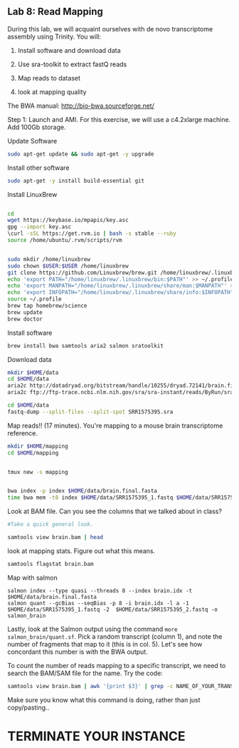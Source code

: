 ## Lab 8: Read Mapping


During this lab, we will acquaint ourselves with de novo transcriptome assembly using Trinity. You will:

1. Install software and download data

2. Use sra-toolkit to extract fastQ reads

3. Map reads to dataset

4. look at mapping quality


The BWA manual: http://bio-bwa.sourceforge.net/



Step 1: Launch and AMI. For this exercise, we will use a c4.2xlarge machine. Add 100Gb storage.


Update Software


```bash
sudo apt-get update && sudo apt-get -y upgrade
```

Install other software

```bash
sudo apt-get -y install build-essential git
```


Install LinuxBrew

```bash

cd
wget https://keybase.io/mpapis/key.asc
gpg --import key.asc
\curl -sSL https://get.rvm.io | bash -s stable --ruby
source /home/ubuntu/.rvm/scripts/rvm


sudo mkdir /home/linuxbrew
sudo chown $USER:$USER /home/linuxbrew
git clone https://github.com/Linuxbrew/brew.git /home/linuxbrew/.linuxbrew
echo 'export PATH="/home/linuxbrew/.linuxbrew/bin:$PATH"' >> ~/.profile
echo 'export MANPATH="/home/linuxbrew/.linuxbrew/share/man:$MANPATH"' >> ~/.profile
echo 'export INFOPATH="/home/linuxbrew/.linuxbrew/share/info:$INFOPATH"' >> ~/.profile
source ~/.profile
brew tap homebrew/science
brew update
brew doctor
```

Install software

```bash
brew install bwa samtools aria2 salmon sratoolkit
```


Download data

```bash
mkdir $HOME/data
cd $HOME/data
aria2c http://datadryad.org/bitstream/handle/10255/dryad.72141/brain.final.fasta
aria2c ftp://ftp-trace.ncbi.nlm.nih.gov/sra/sra-instant/reads/ByRun/sra/SRR/SRR157/SRR1575395/SRR1575395.sra

```



```bash
cd $HOME/data
fastq-dump --split-files --split-spot SRR1575395.sra
```

Map reads!! (17 minutes). You're mapping to a mouse brain transcriptome reference.

```bash
mkdir $HOME/mapping
cd $HOME/mapping


tmux new -s mapping


bwa index -p index $HOME/data/brain.final.fasta
time bwa mem -t8 index $HOME/data/SRR1575395_1.fastq $HOME/data/SRR1575395_2.fastq | samtools view -1 -o brain.bam -@ 4 -T $HOME/data/brain.final.fasta -

```

Look at BAM file. Can you see the columns that we talked about in class?


```bash
#Take a quick general look.

samtools view brain.bam | head
```


look at mapping stats. Figure out what this means.

```bash
samtools flagstat brain.bam
```

Map with salmon

```
salmon index --type quasi --threads 8 --index brain.idx -t $HOME/data/brain.final.fasta
salmon quant --gcBias --seqBias -p 8 -i brain.idx -l a -1 $HOME/data/SRR1575395_1.fastq -2  $HOME/data/SRR1575395_2.fastq -o salmon_brain
```


Lastly, look at the Salmon output using the command `more salmon_brain/quant.sf`. Pick a random transcript (column 1), and note the number of fragments that map to it (this is in col. 5). Let's see how concordant this number is with the BWA output.

To count the number of reads mapping to a specific transcript, we need to search the BAM/SAM file for the name. Try the code:

```bash
samtools view brain.bam | awk '{print $3}' | grep -c NAME_OF_YOUR_TRANSCRIPT
```

Make sure you know what this command is doing, rather than just copy/pasting..

# TERMINATE YOUR INSTANCE
